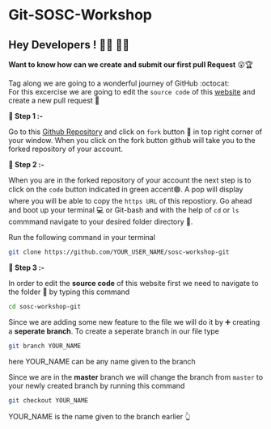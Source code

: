 # Git-SOSC-Workshop
## Hey Developers ! :woman_technologist: :man_technologist:

**Want to know how can we create and submit our first pull Request** :astonished::trophy:
</br>

Tag along we are going to a wonderful journey of GitHub :octocat:
</br>For this excercise we are going to edit the `source code` of this [website](https://sosc-git.netlify.app/) and create a new pull request :triangular_flag_on_post:

 **:green_apple: Step 1 :-**
 
 Go to this [Github Repository](https://github.com/UttamkiniH/sosc-workshop-git) and click on `fork` button :fork_and_knife: in top right corner of your window. When you click on the fork button github will take you to the forked repository of your account.
 
 **:green_apple: Step 2 :-**
 
When you are in the forked repository of your account the next step is to click on the `code` button indicated in green accent:green_circle:. A pop will display where you will be able to copy the  `https URL` of this repostiory. Go ahead and boot up your terminal :computer: or Git-bash and with the help of `cd` or `ls` commmand navigate to your desired folder directory :open_file_folder:.

Run the following command in your terminal
```bash
git clone https://github.com/YOUR_USER_NAME/sosc-workshop-git
```
 **:apple: Step 3 :-**
 
 In order to edit the **source code** of this website first we need to navigate to the folder :file_folder: by typing this command
 ```bash
 cd sosc-workshop-git
 ```
 Since we are adding  some new feature to the file we will do it by :heavy_plus_sign: creating a **seperate branch**. To create a seperate branch in our file type 
 ```bash
 git branch YOUR_NAME
 ```
 here YOUR_NAME can be any name given to the branch
 
 Since we are in the **master** branch we will change the branch from `master` to your newly created  branch by running this command
 ```bash
 git checkout YOUR_NAME
 ```
 YOUR_NAME is the name given to the branch earlier :point_up_2:
